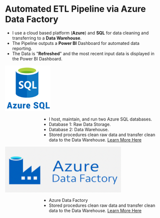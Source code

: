 # Automated ETL Pipeline via Azure Data Factory
- I use a cloud based platform (**Azure**) and **SQL** for data cleaning and transferring to a **Data Warehouse**. 
- The Pipeline outputs a **Power BI** Dashboard for automated data reporting.
- The Data is "**Refreshed**" and the most recent input data is displayed in the Power BI Dashboard.



<!--START_SECTION:bootstrap-styling-->
<div>
  <img src="https://github.com/willmino/Azure_Data_Factory_ETL_Pipeline/blob/main/Files/Images/SQL.png" alt="Image" width="150" height="150">
    <ul style="list-style-type: disc; margin-left: 120px;">
    <li>I host, maintain, and run two Azure SQL databases.</li>
    <li>Database 1: Raw Data Storage.</li>
    <li>Database 2: Data Warehouse.</li>
    <li> Stored procedures clean raw data and transfer clean data to the Data Warehouse. <a href="https://github.com/willmino/Azure_Data_Factory_ETL_Pipeline/tree/main/Files/SQL">Learn More Here</a></li>
  </ul>
</div>

<div>
  <img src="https://github.com/willmino/Azure_Data_Factory_ETL_Pipeline/blob/main/Files/Images/ADF.png" alt="Image" width="380" height="150" style=margin-center>
    <ul style="list-style-type: disc; margin-left: 120px;">
    <li>Azure Data Factory</li>
    <li> Stored procedures clean raw data and transfer clean data to the Data Warehouse. <a href="https://github.com/willmino/Azure_Data_Factory_ETL_Pipeline/tree/main/Files/SQL">Learn More Here</a></li>
  </ul>
</div>

